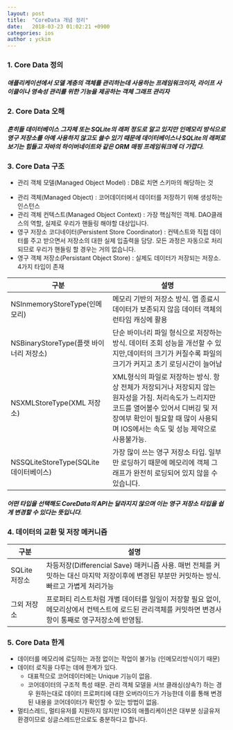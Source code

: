 ```yaml
---
layout: post
title:  "CoreData 개념 정리"
date:   2018-03-23 01:02:21 +0900
categories: ios
author : yckim
---
```



### 1. Core Data 정의
##### 애플리케이션에서 모델 계층의 객체를 관리하는데 사용하는 프레임워크이자, 라이프 사이클이나 영속성 관리를 위한 기능을 제공하는 객체 그래프 관리자

### 2. Core Data 오해
##### 흔히들 데이터베이스 그자체 또는 SQLite의 래퍼 정도로 알고 있지만 인메모리 방식으로 영구 저장소를 아예 사용하지 않고도 쓸수 있기 때문에 데이터베이스나 SQLite의 래퍼로 보기는 힘들고 자바의 하이버네이트와 같은 ORM 매핑 프레임워크에 더 가깝다.

### 3. Core Data 구조
 * 관리 객체 모델(Managed Object Model) : DB로 치면 스키마의 해당하는 것
 - 관리 객체(Managed Object) : 코어데이터에서 데이터를 저장하기 위해 생성하는 인스턴스
 - 관리 객체 컨텍스트(Managed Object Context) : 가장 핵심적인 객체. DAO클래스의 역할, 실제로 우리가 핸들링 해야할 대상입니다.
 - 영구 저장소 코디네이터(Persistent Store Coordinator) : 컨텍스트와 직접 데이터를 주고 받으면서 저장소의 대한 실제 입출력을 담당. 모든 과정은 자동으로 처리되므로 우리가 핸들링 할 경우는 거의 없습니다.
 - 영구 객체 저장소(Persistant Object Store) : 실제도 데이터가 저장되는 저장소. 4가지 타입이 존재

구분|설명
---|---
NSInmemoryStoreType(인메모리)|메모리 기반의 저장소 방식. 앱 종료시 데이터가 보존되지 않음 데이터 객체의 런타임 캐싱에 활용
NSBinaryStoreType(플랫 바이너리 저장소)|단순 바이너리 파일 형식으로 저장하는 방식. 데이터 조회 성능을 개선할 수 있지만,데이터의 크기가 커질수록 파일의 크기가 커지고  초기 로딩시간이 늘어남
NSXMLStoreType(XML 저장소)|XML형식의 파일로 저장하는 방식. 항상 전체가 저장되거나 저장되지 않는 원자성을 가짐. 처리속도가 느리지만 코드를 열어볼수 있어서 디버깅 및 저장여부 확인이 필요할 때 많이 사용되며 IOS에서는 속도 및 성능 제약으로 사용불가능.
NSSQLiteStoreType(SQLite 데이터베이스)|가장 많이 쓰는 영구 저장소 타입. 일부만 로딩하기 때문에 메모리에 객체 그래프가 완전히 로딩되어 있지 않을 수 있습니다.

##### __어떤 타입을 선택해도 CoreData의 API는 달라지지 않으며 이는 영구 저장소 타입을 쉽게 변경할 수 있다는 뜻입니다.__

### 4. 데이터의 교환 및 저장 메커니즘
구분|설명
-|-
SQLite 저장소|	차등저장(Differencial Save) 매커니즘 사용. 매번 전체를 커밋하는 대신 마지막 저장이후에 변경된 부분만 커밋하는 방식. 빠르고 가볍게 처리가능
그외 저장소|	프로퍼티 리스트처럼 개별 데이터를 일일이 저장할 필요 없이, 메모리상에서 컨텍스트에 로드된 관리객체를 커밋하면 변경사항이 통째로 영구저장소에 반영됨.

### 5. Core Data 한계
- 데이터를 메모리에 로딩하는 과정 없이는 작업이 불가능 (인메모리방식이기 때문)
- 데이터 로직을 다루는 데에 한계가 있다.
  * 대표적으로 코어데이터에는 Unique 기능이 없음.
  * 코어데이터의 구조적 특성 때문. 관리 객체 모델을 서브 클래싱(상속?) 하는 경우 원하는대로 데이터 프로퍼티에 대한 오버라이드가 가능한데 이를 통해 변경된 내용을 코어데이터가 확인할 수 있는 방법이 없음.
- 멀티스레드, 멀티유저를 지원하지 않지만 IOS의 애플리케이션은 대부분 싱글유저 환경이므로 싱글스레드만으로도 충분하다고 합니다.
